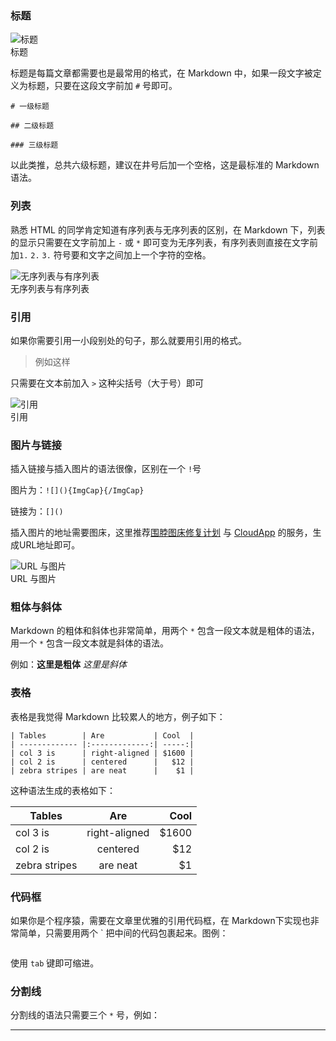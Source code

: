 <h3>标题</h3>
<div class="image-package">
<img src="http://ww1.sinaimg.cn/large/6aee7dbbgw1effeaclhiyj20eh09cwez.jpg" alt="标题"><br><div class="image-caption">标题</div>
</div>
<p>标题是每篇文章都需要也是最常用的格式，在 Markdown 中，如果一段文字被定义为标题，只要在这段文字前加 <code>#</code> 号即可。</p>
<p><code># 一级标题</code></p>
<p><code>## 二级标题</code></p>
<p><code>### 三级标题</code> </p>
<p>以此类推，总共六级标题，建议在井号后加一个空格，这是最标准的 Markdown 语法。</p>
<h3>列表</h3>
<p>熟悉 HTML 的同学肯定知道有序列表与无序列表的区别，在 Markdown 下，列表的显示只需要在文字前加上 <code>-</code> 或 <code>*</code> 即可变为无序列表，有序列表则直接在文字前加<code>1.</code> <code>2.</code> <code>3.</code> 符号要和文字之间加上一个字符的空格。</p>
<div class="image-package">
<img src="http://ww4.sinaimg.cn/large/6aee7dbbgw1effew5aftij20d80bz3yw.jpg" alt="无序列表与有序列表"><br><div class="image-caption">无序列表与有序列表</div>
</div>
<h3>引用</h3>
<p>如果你需要引用一小段别处的句子，那么就要用引用的格式。</p>
<blockquote><p>例如这样</p></blockquote>
<p>只需要在文本前加入 <code>&gt;</code> 这种尖括号（大于号）即可</p>
<div class="image-package">
<img src="http://ww3.sinaimg.cn/large/6aee7dbbgw1effezhonxlj20e009c3yu.jpg" alt="引用"><br><div class="image-caption">引用</div>
</div>
<h3>图片与链接</h3>
<p>插入链接与插入图片的语法很像，区别在一个 <code>!</code>号</p>
<p>图片为：<code>![](){ImgCap}{/ImgCap}</code></p>
<p>链接为：<code>[]()</code></p>
<p>插入图片的地址需要图床，这里推荐<a href="http://weibotuchuang.sinaapp.com" target="_blank">围脖图床修复计划</a> 与 <a href="http://www.getcloudapp.com" target="_blank">CloudApp</a> 的服务，生成URL地址即可。</p>
<div class="image-package">
<img src="http://ww2.sinaimg.cn/large/6aee7dbbgw1efffa67voyj20ix0ctq3n.jpg" alt="URL 与图片"><br><div class="image-caption">URL 与图片</div>
</div>
<h3>粗体与斜体</h3>
<p>Markdown 的粗体和斜体也非常简单，用两个 <code>*</code> 包含一段文本就是粗体的语法，用一个 <code>*</code> 包含一段文本就是斜体的语法。</p>
<p>例如：<strong>这里是粗体</strong> <em>这里是斜体</em> </p>
<h3>表格</h3>
<p>表格是我觉得 Markdown 比较累人的地方，例子如下：</p>
<pre><code>| Tables        | Are           | Cool  |
| ------------- |:-------------:| -----:|
| col 3 is      | right-aligned | $1600 |
| col 2 is      | centered      |   $12 |
| zebra stripes | are neat      |    $1 |</code></pre>
<p>这种语法生成的表格如下：</p>
<table>
<thead>
<tr>
<th>Tables</th>
<th style="text-align:center">Are</th>
<th style="text-align:right">Cool</th>
</tr>
</thead>
<tbody>
<tr>
<td>col 3 is</td>
<td style="text-align:center">right-aligned</td>
<td style="text-align:right">$1600</td>
</tr>
<tr>
<td>col 2 is</td>
<td style="text-align:center">centered</td>
<td style="text-align:right">$12</td>
</tr>
<tr>
<td>zebra stripes</td>
<td style="text-align:center">are neat</td>
<td style="text-align:right">$1</td>
</tr>
</tbody>
</table>
<h3>代码框</h3>
<p>如果你是个程序猿，需要在文章里优雅的引用代码框，在 Markdown下实现也非常简单，只需要用两个 ` 把中间的代码包裹起来。图例：</p>
<div class="image-package">
<img src="http://ww3.sinaimg.cn/large/6aee7dbbgw1effg1lsa97j20lt0a8dgs.jpg" alt=""><br><div class="image-caption"></div>
</div>
<p>使用 <code>tab</code> 键即可缩进。</p>
<h3>分割线</h3>
<p>分割线的语法只需要三个 <code>*</code> 号，例如：</p>
<hr>
